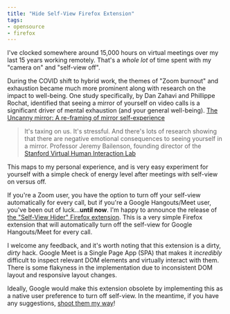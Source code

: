 ```yaml
---
title: "Hide Self-View Firefox Extension"
tags:
- opensource
- firefox
---
```


I've clocked somewhere around 15,000 hours on virtual meetings over my last 15 years working remotely.  That's a *whole lot* of time spent with my "camera on" and "self-view off".

During the COVID shift to hybrid work, the themes of "Zoom burnout" and exhaustion became much more prominent along with research on the impact to well-being.  One study specifically, by Dan Zahavi and Phillippe Rochat, identified that seeing a mirror of yourself on video calls is a significant driver of mental exhaustion (and your general well-being).
[The Uncanny mirror: A re-framing of mirror self-experience](https://www.researchgate.net/publication/47299891_The_Uncanny_mirror_A_re-framing_of_mirror_self-experience)

> It's taxing on us. It's stressful. And there's lots of research showing that there are negative emotional consequences to seeing yourself in a mirror. Professor Jeremy Bailenson, founding director of the [Stanford Virtual Human Interaction Lab](https://vhil.stanford.edu/)

This maps to my personal experience, and is very easy experiment for yourself with a simple check of energy level after meetings with self-view on versus off.

If you're a Zoom user, you have the option to turn off your self-view automatically for every call, but if you're a Google Hangouts/Meet user, you've been out of luck...**until now**.  I'm happy to announce the release of [the "Self-View Hider" Firefox extension](https://addons.mozilla.org/en-US/firefox/addon/4fb48d0a83554adaac43/). This is a very simple Firefox extension that will automatically turn off the self-view for Google Hangouts/Meet for every call.

I welcome any feedback, and it's worth noting that this extension is a dirty, *dirty* hack.  Google Meet is a Single Page App (SPA) that makes it *incredibly* difficult to inspect relevant DOM elements and virtually interact with them.  There is some flakyness in the implementation due to inconsistent DOM layout and responsive layout changes.

Ideally, Google would make this extension obsolete by implementing this as a native user preference to turn off self-view.  In the meantime, if you have any suggestions, [shoot them my way](mailto:comments@codecrate.com)!